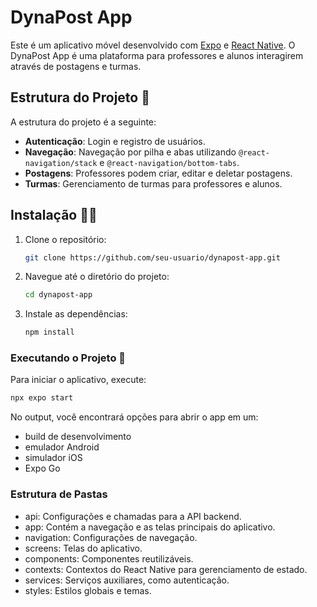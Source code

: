 # DynaPost App

Este é um aplicativo móvel desenvolvido com [Expo](https://expo.dev) e [React Native](https://reactnative.dev). O DynaPost App é uma plataforma para professores e alunos interagirem através de postagens e turmas.

## Estrutura do Projeto 📱

A estrutura do projeto é a seguinte:

- **Autenticação**: Login e registro de usuários.
- **Navegação**: Navegação por pilha e abas utilizando `@react-navigation/stack` e `@react-navigation/bottom-tabs`.
- **Postagens**: Professores podem criar, editar e deletar postagens.
- **Turmas**: Gerenciamento de turmas para professores e alunos.

## Instalação 🧑‍💻

1. Clone o repositório:

   ```bash
   git clone https://github.com/seu-usuario/dynapost-app.git

2. Navegue até o diretório do projeto:

   ```bash
   cd dynapost-app
   ``` 

3. Instale as dependências:

   ```bash
   npm install
   ```

### Executando o Projeto 🚀

Para iniciar o aplicativo, execute:

```bash
npx expo start
```

No output, você encontrará opções para abrir o app em um:

- build de desenvolvimento
- emulador Android
- simulador iOS
- Expo Go

### Estrutura de Pastas
- api: Configurações e chamadas para a API backend.
- app: Contém a navegação e as telas principais do aplicativo.
- navigation: Configurações de navegação.
- screens: Telas do aplicativo.
- components: Componentes reutilizáveis.
- contexts: Contextos do React Native para gerenciamento de estado.
- services: Serviços auxiliares, como autenticação.
- styles: Estilos globais e temas.